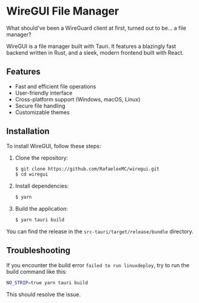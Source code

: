 # WireGUI File Manager

What should've been a WireGuard client at first, turned out to be... a file manager?

WireGUI is a file manager built with Tauri. It features a blazingly fast backend written in Rust, and a sleek, modern frontend built with React.

## Features

-   Fast and efficient file operations
-   User-friendly interface
-   Cross-platform support (Windows, macOS, Linux)
-   Secure file handling
-   Customizable themes

## Installation

To install WireGUI, follow these steps:

1. Clone the repository:
    ```bash
    $ git clone https://github.com/RafaeloxMC/wiregui.git
    $ cd wiregui
    ```
2. Install dependencies:
    ```bash
    $ yarn
    ```
3. Build the application:
    ```bash
    $ yarn tauri build
    ```

You can find the release in the `src-tauri/target/release/bundle` directory.

## Troubleshooting

If you encounter the build error `failed to run linuxdeploy`, try to run the build command like this:

```bash
NO_STRIP=true yarn tauri build
```

This should resolve the issue.
